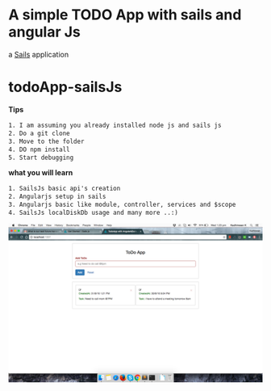 # A simple TODO App with sails and angular Js

a [Sails](http://sailsjs.org) application
# todoApp-sailsJs

**Tips**

	1. I am assuming you already installed node js and sails js
	2. Do a git clone
	3. Move to the folder
	4. DO npm install
	5. Start debugging

**what you will learn**

	1. SailsJs basic api's creation
	2. Angularjs setup in sails
	3. Angularjs basic like module, controller, services and $scope
	4. SailsJs localDiskDb usage and many more ..:)

![alt tag](https://github.com/kadhiresan/todoApp-sailsJs/blob/master/assets/images/sailsjs-todo-app1.png)